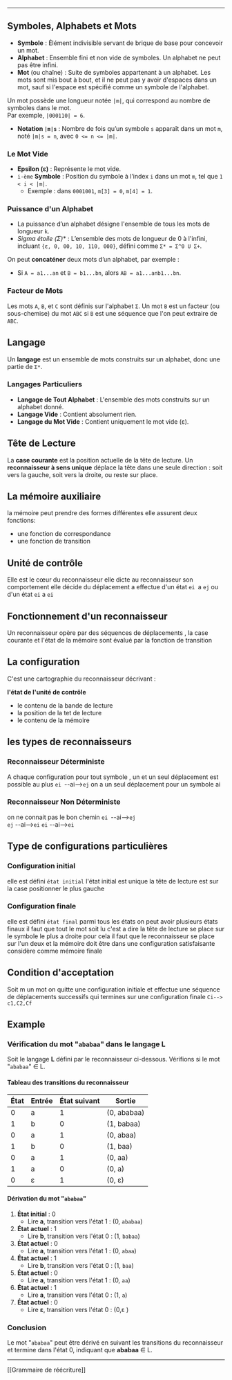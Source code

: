 

---



## Symboles, Alphabets et Mots
- **Symbole** : Élément indivisible servant de brique de base pour concevoir un mot.
- **Alphabet** : Ensemble fini et non vide de symboles. Un alphabet ne peut pas être infini.
- **Mot** (ou chaîne) : Suite de symboles appartenant à un alphabet. Les mots sont mis bout à bout, et il ne peut pas y avoir d'espaces dans un mot, sauf si l'espace est spécifié comme un symbole de l'alphabet.

Un mot possède une longueur notée `|m|`, qui correspond au nombre de symboles dans le mot.  
Par exemple, `|000110| = 6`.

- **Notation `|m|s`** : Nombre de fois qu’un symbole `s` apparaît dans un mot `m`, noté `|m|s = n`, avec `0 <= n <= |m|`.

### Le Mot Vide 
- **Epsilon (ε)** : Représente le mot vide.
- `i-ème` **Symbole** : Position du symbole à l’index `i` dans un mot `m`, tel que `1 < i < |m|`.
    - Exemple : dans `0001001`, `m[3] = 0`, `m[4] = 1`.

### Puissance d'un Alphabet
- La puissance d’un alphabet désigne l'ensemble de tous les mots de longueur `k`.
- **Sigma étoile (Σ*)** : L’ensemble des mots de longueur de 0 à l'infini, incluant `{ε, 0, 00, 10, 110, 000}`, défini comme `Σ* = Σ^0 U Σ+`.

On peut **concaténer** deux mots d’un alphabet, par exemple :
- Si `A = a1...an` et `B = b1...bn`, alors `AB = a1...anb1...bn`.

### Facteur de Mots
Les mots `A`, `B`, et `C` sont définis sur l'alphabet `Σ`. Un mot `B` est un facteur (ou sous-chemise) du mot `ABC` si `B` est une séquence que l'on peut extraire de `ABC`.

## Langage
Un **langage** est un ensemble de mots construits sur un alphabet, donc une partie de `Σ*`.

### Langages Particuliers
- **Langage de Tout Alphabet** : L'ensemble des mots construits sur un alphabet donné.
- **Langage Vide** : Contient absolument rien.
- **Langage du Mot Vide** : Contient uniquement le mot vide (ε).

## Tête de Lecture
La **case courante** est la position actuelle de la tête de lecture. Un **reconnaisseur à sens unique** déplace la tête dans une seule direction : soit vers la gauche, soit vers la droite, ou reste sur place.
## La mémoire auxiliaire
la mémoire peut  prendre des formes différentes elle assurent deux fonctions:
- une fonction de correspondance 
- une fonction de transition
## Unité de  contrôle
 Elle est le cœur du reconnaisseur elle dicte au reconnaisseur son comportement
 elle décide du déplacement a effectue d'un état `ei `a `ej` ou d'un état `ei` a `ei`
## Fonctionnement d'un reconnaisseur

Un reconnaisseur opère par des séquences  de déplacements , la case courante et  l'état de la mémoire  sont évalué par la fonction de transition
## La configuration
C'est une cartographie du reconnaisseur décrivant :

**l'état de l'unité de contrôle**
- le contenu de la bande de lecture
- la position de la tet de lecture
- le contenu de la mémoire 

## les types de reconnaisseurs

### Reconnaisseur Déterministe
A chaque configuration pour tout symbole , un et un seul déplacement est possible au plus
`ei `--ai-->`ej` on a un seul déplacement pour un symbole ai
### Reconnaisseur Non Déterministe
on ne connait pas le bon chemin
`ei `--ai-->`ej`  
`ej` --ai-->`ei`
`ei` --ai-->`ei`  

## Type de configurations particulières

### Configuration initial
elle est défini `état initial`  l'état initial est unique la tête de lecture est sur la case positionner le plus gauche
### Configuration finale
elle est défini `état final`  parmi tous les états on peut avoir plusieurs états finaux il faut que tout le mot soit lu c'est a dire la tête de lecture se place sur le symbole le plus a droite pour cela  il faut que le reconnaisseur se place sur l'un deux et la mémoire doit être dans une configuration satisfaisante considère comme mémoire finale

## Condition d'acceptation
Soit m un mot on quitte une configuration initiale  et effectue une séquence de déplacements successifs qui termines sur une configuration finale `Ci--> c1,C2,Cf`
## Example
###  Vérification du mot "`ababaa`" dans le langage L

Soit le langage **L** défini par le reconnaisseur ci-dessous. Vérifions si le mot "`ababaa`" ∈ L.

#### Tableau des transitions du reconnaisseur

| État | Entrée | État suivant | Sortie      |
| ---- | ------ | ------------ | ----------- |
| 0    | a      | 1            | (0, ababaa) |
| 1    | b      | 0            | (1, babaa)  |
| 0    | a      | 1            | (0, abaa)   |
| 1    | b      | 0            | (1, baa)    |
| 0    | a      | 1            | (0, aa)     |
| 1    | a      | 0            | (0, a)      |
| 0    | ε      | 1            | (0, ε)      |

#### Dérivation du mot "`ababaa`"

1. **État initial** : 0
   - Lire **a**, transition vers l'état 1 : (0, `ababaa`) 
2. **État actuel** : 1
   - Lire **b**, transition vers l'état 0 : (1, `babaa`) 
3. **État actuel** : 0
   - Lire **a**, transition vers l'état 1 : (0, `abaa`) 
4. **État actuel** : 1
   - Lire **b**, transition vers l'état 0 : (1, `baa`) 
5. **État actuel** : 0
   - Lire **a**, transition vers l'état 1 : (0, `aa`) 
6. **État actuel** : 1
   - Lire **a**, transition vers l'état 0 : (1, `a`) 
7. **État actuel** : 0
   - Lire **ε**, transition vers l'état 0 : (0,ε )

### Conclusion

Le mot "`ababaa`" peut être dérivé en suivant les transitions du reconnaisseur et termine dans l'état 0, indiquant que **ababaa** ∈ L.

---
[[Grammaire de réécriture]]